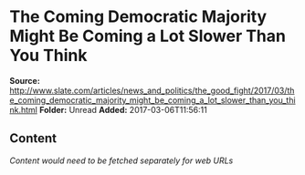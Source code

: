 # The Coming Democratic Majority Might Be Coming a Lot Slower Than You Think

**Source:** http://www.slate.com/articles/news_and_politics/the_good_fight/2017/03/the_coming_democratic_majority_might_be_coming_a_lot_slower_than_you_think.html
**Folder:** Unread
**Added:** 2017-03-06T11:56:11




## Content
*Content would need to be fetched separately for web URLs*
